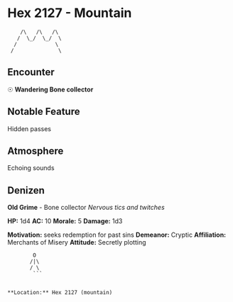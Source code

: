 # Hex 2127 - Mountain
```
    /\   /\   /\
   /  \_/  \_/  \
  /            \
 /              \
```

## Encounter

☉ **Wandering Bone collector**

## Notable Feature

Hidden passes

## Atmosphere

Echoing sounds

## Denizen

**Old Grime** - Bone collector
*Nervous tics and twitches*

**HP:** 1d4 **AC:** 10 **Morale:** 5
**Damage:** 1d3

**Motivation:** seeks redemption for past sins
**Demeanor:** Cryptic
**Affiliation:** Merchants of Misery
**Attitude:** Secretly plotting

```
        O
       /|\
       / \
        ```


**Location:** Hex 2127 (mountain)
